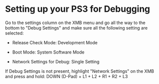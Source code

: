 # Setting up your PS3 for Debugging

Go to the settings column on the XMB menu and go all the way to the bottom to "Debug Settings" and make sure all the following setting are selected:

* Release Check Mode: Development Mode

* Boot Mode: System Software Mode

* Network Settings for Debug: Single Setting

If Debug Settings is not present, highlight "Network Settings" on the XMB and press and hold: DOWN (D-Pad) + L1 + L2 + R1 + R2 + L3
